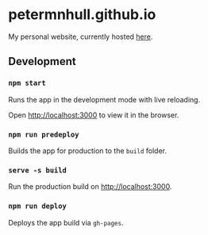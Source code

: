 # petermnhull.github.io

My personal website, currently hosted [here](http://petermnhull.github.io).

## Development

### `npm start`

Runs the app in the development mode with live reloading.

Open [http://localhost:3000](http://localhost:3000) to view it in the browser.

### `npm run predeploy`

Builds the app for production to the `build` folder.

### `serve -s build`

Run the production build on [http://localhost:3000](http://localhost:3000).

### `npm run deploy`

Deploys the app build via `gh-pages`.
